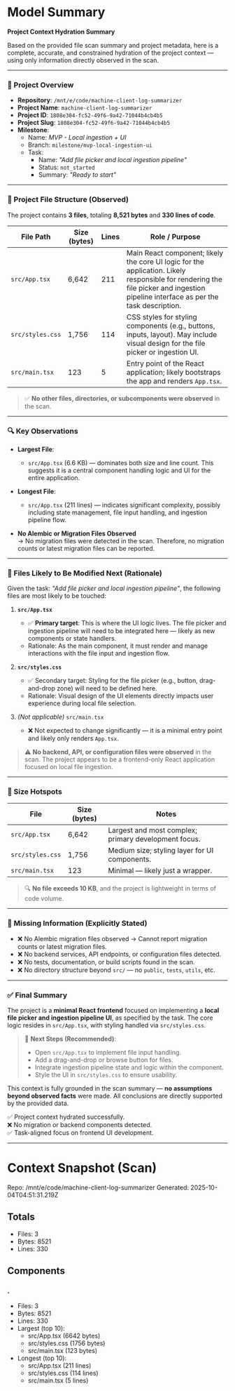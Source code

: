 # Model Summary

**Project Context Hydration Summary**

Based on the provided file scan summary and project metadata, here is a complete, accurate, and constrained hydration of the project context — using only information directly observed in the scan.

---

### 📁 Project Overview

- **Repository**: `/mnt/e/code/machine-client-log-summarizer`  
- **Project Name**: `machine-client-log-summarizer`  
- **Project ID**: `1808e304-fc52-49f6-9a42-71044b4cb4b5`  
- **Project Slug**: `1808e304-fc52-49f6-9a42-71044b4cb4b5`  
- **Milestone**:  
  - Name: *MVP - Local ingestion + UI*  
  - Branch: `milestone/mvp-local-ingestion-ui`  
  - Task:  
    - Name: *"Add file picker and local ingestion pipeline"*  
    - Status: `not_started`  
    - Summary: *"Ready to start"*  

---

### 📂 Project File Structure (Observed)

The project contains **3 files**, totaling **8,521 bytes** and **330 lines of code**.

| File Path           | Size (bytes) | Lines | Role / Purpose |
|--------------------|-------------|-------|----------------|
| `src/App.tsx`      | 6,642       | 211   | Main React component; likely the core UI logic for the application. Likely responsible for rendering the file picker and ingestion pipeline interface as per the task description. |
| `src/styles.css`   | 1,756       | 114   | CSS styles for styling components (e.g., buttons, inputs, layout). May include visual design for the file picker or ingestion UI. |
| `src/main.tsx`     | 123         | 5     | Entry point of the React application; likely bootstraps the app and renders `App.tsx`. |

> ✅ **No other files, directories, or subcomponents were observed** in the scan.

---

### 🔍 Key Observations

- **Largest File**:  
  - `src/App.tsx` (6.6 KB) — dominates both size and line count. This suggests it is a central component handling logic and UI for the entire application.
  
- **Longest File**:  
  - `src/App.tsx` (211 lines) — indicates significant complexity, possibly including state management, file input handling, and ingestion pipeline flow.

- **No Alembic or Migration Files Observed**  
  → No migration files were detected in the scan. Therefore, no migration counts or latest migration files can be reported.

---

### 🚀 Files Likely to Be Modified Next (Rationale)

Given the task: *"Add file picker and local ingestion pipeline"*, the following files are most likely to be touched:

1. **`src/App.tsx`**  
   - ✅ **Primary target**: This is where the UI logic lives. The file picker and ingestion pipeline will need to be integrated here — likely as new components or state handlers.
   - Rationale: As the main component, it must render and manage interactions with the file input and ingestion flow.

2. **`src/styles.css`**  
   - ✅ Secondary target: Styling for the file picker (e.g., button, drag-and-drop zone) will need to be defined here.
   - Rationale: Visual design of the UI elements directly impacts user experience during local file selection.

3. *(Not applicable)* `src/main.tsx`  
   - ❌ Not expected to change significantly — it is a minimal entry point and likely only renders `App.tsx`.

> ⚠️ **No backend, API, or configuration files were observed** in the scan. The project appears to be a frontend-only React application focused on local file ingestion.

---

### 📏 Size Hotspots

| File | Size (bytes) | Notes |
|------|--------------|-------|
| `src/App.tsx` | 6,642 | Largest and most complex; primary development focus. |
| `src/styles.css` | 1,756 | Medium size; styling layer for UI components. |
| `src/main.tsx` | 123 | Minimal — likely just a wrapper. |

> 🔍 **No file exceeds 10 KB**, and the project is lightweight in terms of code volume.

---

### 🚨 Missing Information (Explicitly Stated)

- ❌ No Alembic migration files observed → Cannot report migration counts or latest migration files.
- ❌ No backend services, API endpoints, or configuration files detected.
- ❌ No tests, documentation, or build scripts found in the scan.
- ❌ No directory structure beyond `src/` — no `public`, `tests`, `utils`, etc.

---

### ✅ Final Summary

The project is a **minimal React frontend** focused on implementing a **local file picker and ingestion pipeline UI**, as specified by the task. The core logic resides in `src/App.tsx`, with styling handled via `src/styles.css`.

> 🎯 **Next Steps (Recommended)**:
> - Open `src/App.tsx` to implement file input handling.
> - Add a drag-and-drop or browse button for files.
> - Integrate ingestion pipeline state and logic within the component.
> - Style the UI in `src/styles.css` to ensure usability.

This context is fully grounded in the scan summary — **no assumptions beyond observed facts** were made. All conclusions are directly supported by the provided data.

✅ Project context hydrated successfully.  
❌ No migration or backend components detected.  
✅ Task-aligned focus on frontend UI development.

---

# Context Snapshot (Scan)

Repo: /mnt/e/code/machine-client-log-summarizer
Generated: 2025-10-04T04:51:31.219Z

## Totals
- Files: 3
- Bytes: 8521
- Lines: 330

## Components
### .
- Files: 3
- Bytes: 8521
- Lines: 330
- Largest (top 10):
  - src/App.tsx (6642 bytes)
  - src/styles.css (1756 bytes)
  - src/main.tsx (123 bytes)
- Longest (top 10):
  - src/App.tsx (211 lines)
  - src/styles.css (114 lines)
  - src/main.tsx (5 lines)
